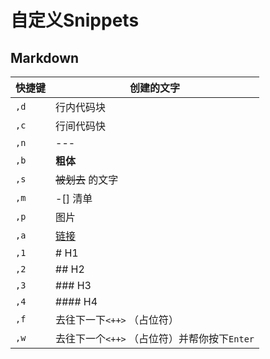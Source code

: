 # 自定义Snippets
## Markdown
| 快捷键 | 创建的文字                                   |
|--------|----------------------------------------------|
| `,d`   | 行内代码块                                   |
| `,c`   | 行间代码快                                   |
| `,n`   | ---                                          |
| `,b`   | **粗体**                                         |
| `,s`   | ~~被划去~~ 的文字                            |
| `,m`   | -[] 清单                                     |
| `,p`   | 图片                                         |
| `,a`   | [链接]()                                     |
| `,1`   | # H1                                         |
| `,2`   | ## H2                                        |
| `,3`   | ### H3                                       |
| `,4`   | #### H4                                      |
| `,f`   | 去往下一下`<++>` （占位符）                  |
| `,w`   | 去往下一个`<++>` （占位符）并帮你按下`Enter` |
